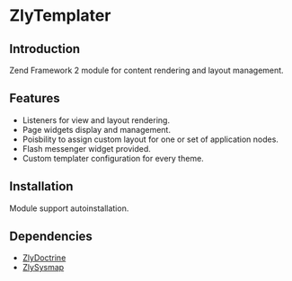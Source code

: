ZlyTemplater
==============

Introduction
------------
Zend Framework 2 module for content rendering and layout management.

Features
------------
- Listeners for view and layout rendering.
- Page widgets display and management.
- Poisbility to assign custom layout for one or set of application nodes. 
- Flash messenger widget provided.
- Custom templater configuration for every theme. 

Installation
------------
Module support autoinstallation. 

Dependencies
------------
- [ZlyDoctrine](http://github.com/zendmaniacs/ZlyDoctrine)
- [ZlySysmap](http://github.com/zendmaniacs/ZlySysmap)


